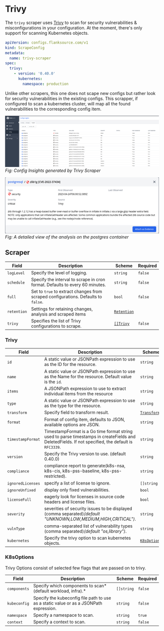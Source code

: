 # Trivy

The `trivy` scraper uses [Trivy](https://trivy.dev/) to scan for security vulnerabilities & misconfigurations in your configuration. At the moment, there's only support for scanning Kubernetes objects.

```yaml title="trivy-scraper.yaml"
apiVersion: configs.flanksource.com/v1
kind: ScrapeConfig
metadata:
  name: trivy-scraper
spec:
  trivy:
    - version: '0.40.0'
      kubernetes:
        namespace: production
```

Unlike other scrapers, this one does not scape new configs but rather look for security vulnerabilities in the existing configs. This scrapper, if configured to scan a kubernetes cluster, will map all the found vulnerabilities to the corresponding config item.

![Config Insights generated by Trivy Scraper](../../images/config-insights-trivy.png)
_Fig: Config Insights generated by Trivy Scraper_

![Config Insights generated by Trivy Scraper](../../images/config-insight-trivy-postgres.png)
_Fig: A detailed view of the analysis on the postgres container_

## Scraper

| Field       | Description                                                                        | Scheme                                       | Required |
| ----------- | ---------------------------------------------------------------------------------- | -------------------------------------------- | -------- |
| `logLevel`  | Specify the level of logging.                                                      | `string`                                     | `false`  |
| `schedule`  | Specify the interval to scrape in cron format. Defaults to every 60 minutes.       | `string`                                     | `false`  |
| `full`      | Set to `true` to extract changes from scraped configurations. Defaults to `false`. | `bool`                                       | `false`  |
| `retention` | Settings for retaining changes, analysis and scraped items                         | [`Retention`](/config-db/concepts/retention) |          |
| `trivy`     | Specifies the list of Trivy configurations to scrape.                              | [`[]Trivy`](#trivy-1)                        | `false`  |

### Trivy

| Field             | Description                                                                                                                                        | Scheme                                  | Required |
| ----------------- | -------------------------------------------------------------------------------------------------------------------------------------------------- | --------------------------------------- | -------- |
| `id`              | A static value or JSONPath expression to use as the ID for the resource.                                                                           | `string`                                | `true`   |
| `name`            | A static value or JSONPath expression to use as the Name for the resource. Default value is the `id`.                                              | `string`                                | `false`  |
| `items`           | A JSONPath expression to use to extract individual items from the resource                                                                         | `string`                                | `false`  |
| `type`            | A static value or JSONPath expression to use as the type for the resource.                                                                         | `string`                                | `true`   |
| `transform`       | Specify field to transform result.                                                                                                                 | [`Transform`](../concepts/transform.md) | `false`  |
| `format`          | Format of config item, defaults to JSON, available options are JSON.                                                                               | `string`                                | `false`  |
| `timestampFormat` | TimestampFormat is a Go time format string used to parse timestamps in createFields and DeletedFields. If not specified, the default is `RFC3339`. | `string`                                | `false`  |
| `version`         | Specify the Trivy version to use. (default 0.40.0)                                                                                                 | `string`                                | `false`  |
| `compliance`      | compliance report to generate(k8s-nsa, k8s-cis, k8s-pss-baseline, k8s-pss-restricted).                                                             | `string`                                | `false`  |
| `ignoredLicenses` | specify a list of license to ignore.                                                                                                               | `[]string`                              | `false`  |
| `ignoreUnfixed`   | display only fixed vulnerabilities.                                                                                                                | `bool`                                  | `false`  |
| `licenseFull`     | eagerly look for licenses in source code headers and license files.                                                                                | `bool`                                  | `false`  |
| `severity`        | severities of security issues to be displayed (comma separated)_(default "UNKNOWN,LOW,MEDIUM,HIGH,CRITICAL")_.                                     | `string`                                | `false`  |
| `vulnType`        | comma-separated list of vulnerability types (comma separated)_(default "os,library")_.                                                             | `string`                                | `false`  |
| `kubernetes`      | Specify the trivy option to scan kubernetes objects.                                                                                               | [`K8sOptions`](#k8soptions)             | `true`   |

### K8sOptions

Trivy Options consist of selected few flags that are passed on to trivy.

| Field        | Description                                                                            | Scheme     | Required |
| ------------ | -------------------------------------------------------------------------------------- | ---------- | -------- |
| `components` | Specify which components to scan*(default workload, infra).*                           | `[]string` | `false`  |
| `kubeconfig` | Specify the kubeconfig file path to use as a static value or as a JSONPath expression. | `string`   | `false`  |
| `namespace`  | Specify a namespace to scan.                                                           | `string`   | `true`   |
| `context`    | Specify a context to scan.                                                             | `string`   | `false`  |
